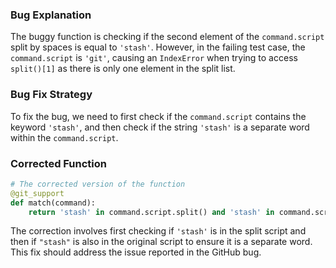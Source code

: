 ### Bug Explanation

The buggy function is checking if the second element of the `command.script` split by spaces is equal to `'stash'`. However, in the failing test case, the `command.script` is `'git'`, causing an `IndexError` when trying to access `split()[1]` as there is only one element in the split list.

### Bug Fix Strategy

To fix the bug, we need to first check if the `command.script` contains the keyword `'stash'`, and then check if the string `'stash'` is a separate word within the `command.script`.

### Corrected Function

```python
# The corrected version of the function
@git_support
def match(command):
    return 'stash' in command.script.split() and 'stash' in command.script
``` 

The correction involves first checking if `'stash'` is in the split script and then if `"stash"` is also in the original script to ensure it is a separate word. This fix should address the issue reported in the GitHub bug.